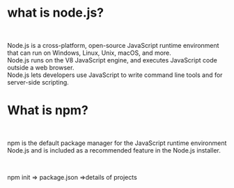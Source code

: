# what is node.js?
<br>
<p>Node.js is a cross-platform, open-source JavaScript runtime environment that can run on Windows, Linux, Unix, macOS, and more.<br> Node.js runs on the V8 JavaScript engine, and executes JavaScript code outside a web browser.<br> Node.js lets developers use JavaScript to write command line tools and for server-side scripting. </p>

# What is npm?
<br>
<p>npm is the default package manager for the JavaScript runtime environment Node.js and is included as a recommended feature in the Node.js installer.</p>
<br>
<p> npm init => package.json =>details of projects</p>

